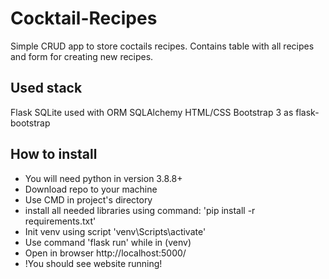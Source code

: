 # Cocktail-Recipes
Simple CRUD app to store coctails recipes. Contains table with all recipes and form for creating new recipes.

## Used stack
Flask
SQLite used with ORM SQLAlchemy
HTML/CSS
Bootstrap 3 as flask-bootstrap

## How to install
* You will need python in version 3.8.8+
* Download repo to your machine
* Use CMD in project's directory
* install all needed libraries using command:
'pip install -r requirements.txt'
* Init venv using script 'venv\Scripts\activate'
* Use command 'flask run' while in (venv)
* Open in browser http://localhost:5000/
* !You should see website running!
